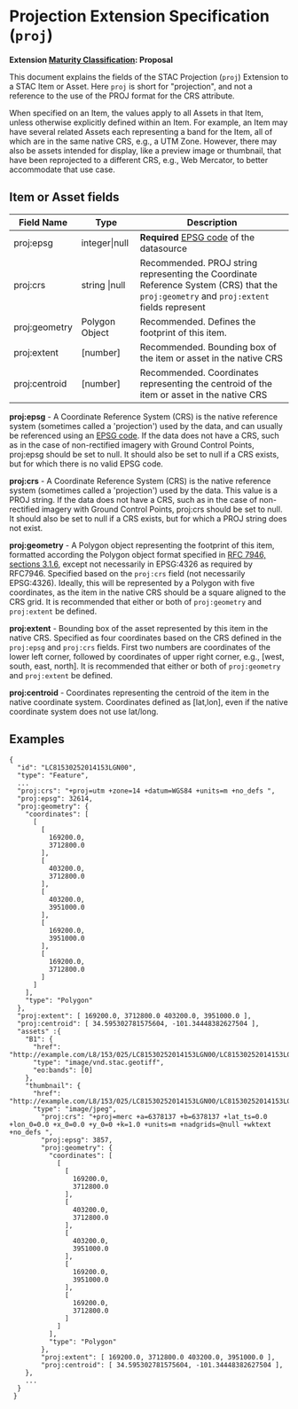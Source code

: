 # Projection Extension Specification (`proj`)

**Extension [Maturity Classification](../README.md#extension-maturity): Proposal**

This document explains the fields of the STAC Projection (`proj`) Extension to a STAC Item or Asset. Here `proj` is short
for "projection", and not a reference to the use of the PROJ format for the CRS attribute.

When specified on an Item, the values apply to all Assets in that Item, unless otherwise explicitly defined within an Item.  For example, an Item may have several related Assets each representing a band for the Item, all of which are in the same native CRS, e.g., a UTM Zone.  However, there may also be assets intended for display, like a preview image or thumbnail, that have been reprojected to a different CRS, e.g., Web Mercator, to better accommodate that use case.

## Item or Asset fields

| Field Name       | Type                     | Description |
| ---------------- | ------------------------ | ----------- |
| proj:epsg        | integer\|null  | **Required** [EPSG code](http://www.epsg-registry.org/) of the datasource |
| proj:crs         | string \|null  | Recommended. PROJ string representing the Coordinate Reference System (CRS) that the `proj:geometry` and `proj:extent` fields represent |
| proj:geometry    | Polygon Object | Recommended. Defines the footprint of this item. |
| proj:extent      | [number]       | Recommended. Bounding box of the item or asset in the native CRS |
| proj:centroid    | [number]       | Recommended. Coordinates representing the centroid of the item or asset in the native CRS |

**proj:epsg** - A Coordinate Reference System (CRS) is the native reference system (sometimes called a
'projection') used by the data, and can usually be referenced using an [EPSG code](http://epsg.io).
If the data does not have a CRS, such as in the case of non-rectified imagery with Ground Control
Points, proj:epsg should be set to null. It should also be set to null if a CRS exists, but for which
there is no valid EPSG code.

**proj:crs** - A Coordinate Reference System (CRS) is the native reference system (sometimes called a
'projection') used by the data. This value is a PROJ string.
If the data does not have a CRS, such as in the case of non-rectified imagery with Ground Control
Points, proj:crs should be set to null. It should also be set to null if a CRS exists, but for which
a PROJ string does not exist.

**proj:geometry** - A Polygon object representing the footprint of this item, formatted according the Polygon object format specified in [RFC 7946, sections 3.1.6](https://tools.ietf.org/html/rfc7946), except not necessarily in EPSG:4326 as required by RFC7946.  Specified based on the `proj:crs` field (not necessarily EPSG:4326). Ideally, this will be represented by a Polygon with five coordinates, as the item in the native CRS should be a square aligned to the CRS grid.  It is recommended that either or both of `proj:geometry` and `proj:extent` be defined.

**proj:extent** - Bounding box of the asset represented by this item in the native CRS. Specified as four coordinates based on the CRS defined in the `proj:epsg` and `proj:crs` fields.  First two numbers are coordinates of the lower left corner, followed by coordinates of upper right corner, e.g., \[west, south, east, north]. It is recommended that either or both of `proj:geometry` and `proj:extent` be defined.

**proj:centroid** - Coordinates representing the centroid of the item in the native coordinate system.  Coordinates defined as \[lat,lon], even if the native coordinate system does not use lat/long.

## Examples

```
{
  "id": "LC81530252014153LGN00",
  "type": "Feature",
  ...
  "proj:crs": "+proj=utm +zone=14 +datum=WGS84 +units=m +no_defs ",
  "proj:epsg": 32614,
  "proj:geometry": {
    "coordinates": [
      [
        [
          169200.0,
          3712800.0
        ],
        [
          403200.0,
          3712800.0
        ],
        [
          403200.0,
          3951000.0
        ],
        [
          169200.0,
          3951000.0
        ],
        [
          169200.0,
          3712800.0
        ]
      ]
    ],
    "type": "Polygon"
  },
  "proj:extent": [ 169200.0, 3712800.0 403200.0, 3951000.0 ],
  "proj:centroid": [ 34.595302781575604, -101.34448382627504 ],
  "assets" :{
    "B1": {
      "href": "http://example.com/L8/153/025/LC81530252014153LGN00/LC81530252014153LGN00_B1.TIF",
      "type": "image/vnd.stac.geotiff",
      "eo:bands": [0]
    },
    "thumbnail": {
      "href": "http://example.com/L8/153/025/LC81530252014153LGN00/LC81530252014153LGN00_thumbnail.jpg",
      "type": "image/jpeg",
        "proj:crs": "+proj=merc +a=6378137 +b=6378137 +lat_ts=0.0 +lon_0=0.0 +x_0=0.0 +y_0=0 +k=1.0 +units=m +nadgrids=@null +wktext +no_defs ",
        "proj:epsg": 3857,
        "proj:geometry": {
          "coordinates": [
            [
              [
                169200.0,
                3712800.0
              ],
              [
                403200.0,
                3712800.0
              ],
              [
                403200.0,
                3951000.0
              ],
              [
                169200.0,
                3951000.0
              ],
              [
                169200.0,
                3712800.0
              ]
            ]
          ],
          "type": "Polygon"
        },
        "proj:extent": [ 169200.0, 3712800.0 403200.0, 3951000.0 ],
        "proj:centroid": [ 34.595302781575604, -101.34448382627504 ],
    },
    ...
  }
 }
```
